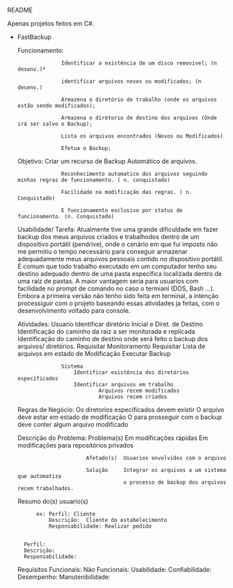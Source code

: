 README 

Apenas projetos feitos em C#.

- FastBackup

	Funcionamento:	

					Identificar a existência de um disco removivel; (n desenv.)*
					
					identificar arquivos novos ou modificados; (n desenv.)
					
					Armazena o diretório de trabalho (onde os arquivos estão sendo modificados);

					Armazena o dirétorio de destino dos arquivos (Onde irá ser salvo o Backup);

					Lista os arquivos encontrados (Novos ou Modificados)

					Efetua o Backup;


	Objetivo: 
					Criar um recurso de Backup Automático de arquivos.

					Reconhecimento automatico dos arquivos seguindo minhas regras de funcionamento. ( n. conquistado)

					Facilidade na modificação das regras. ( n. Conquistado)

					E funcionamento exclusivo por status de funcionamento. (n. Conquistado)



	Usabilidade/ Tarefa:
						 Atualmente tive uma grande dificuldade em fazer backup dos meus arquivos criados e trabalhodos dentro de um dispositivo portátil (pendrive), onde o cenário em que fui imposto não me permitiu o tempo necessário para conseguir armazenar adequadamente meus arquivos pessoais contido no dispositivo portátil. É comum que todo trabalho executado em um computador tenho seu destino adequado dentro de uma pasta específica localizada dentro de uma raíz de pastas. A maior vantagem seria para usuarios com facilidade no prompt de comando no caso o termianl (DOS, Bash ...). Embora a primeira versão não tenho sido feita em terminal, a intenção processiguir com o projeto baseando essas atividades ja feitas, com o desenvolvimento voltado para console.	


	Atividades:     Usuario
						Identificar diretório Inicial e Diret. de Destino 
								Identificação do caminho da raiz a ser monitorada e replicada
								Identificação do caminho de destino onde será feito o backup dos arquivos/ diretórios.
						Requisitar Monitoramento
						Requisitar Lista de arquivos em estado de Modificação
						Executar Backup

					Sistema
						Identificar existência dos diretórios específicados
						Identificar arquivos em trabalho
								Arquivos recem modificados
								Arquivos recem criados	





	Regras de Negócio:	Os diretorios especificados devem existir
						O arquivo deve estar em estado de modificação
						O para prosseguir com o backup deve conter algum arquivo modificado



	Descrição do Problema: 
							Problema(s) Em modificações rápidas 
										Em modificações para repositórios privados

							Afetado(s)  Usuarios envolvidos com o arquivo

							Solução		Integrar os arquivos a um sistema que automatiza 
										o processo de backup dos arquivos recem trabalhados.


	Resumo do(s) usuario(s)

			ex: Perfil: Cliente
				Descrição:	Cliente do estabelecimento
				Responsabilidade: Realizar pedido


		Perfil:
		Descrição:
		Responsabilidade:

	
	Requisitos
				Funcionais:
				Não Funcionais:
								Usabilidade:
								Confiabilidade:
								Desempenho:
								Manutenibilidade:

